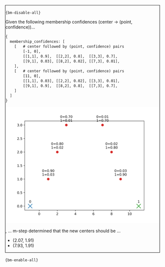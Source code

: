 <div style="border:1px solid black;">

`{bm-disable-all}`


Given the following membership confidences (center -> (point, confidence))...

```
{
  membership_confidences: [
    [   # center followed by (point, confidence) pairs
        [-1, 0],
        [[1,1], 0.9],  [[2,2], 0.8],  [[3,3], 0.7],
        [[9,1], 0.03], [[8,2], 0.02], [[7,3], 0.01],
    ],
    [   # center followed by (point, confidence) pairs
        [11, 0],
        [[1,1], 0.03], [[2,2], 0.02], [[3,3], 0.01],
        [[9,1], 0.9],  [[8,2], 0.8],  [[7,3], 0.7],
    ]
  ]
}

```


![m-step 2D plot](ch8_c0c32805217853cac2f44c81c379725d_plot_BEFORE.svg)


, ... m-step determined that the new centers should be ...

 * (2.07, 1.91)
 * (7.93, 1.91)

</div>

`{bm-enable-all}`

